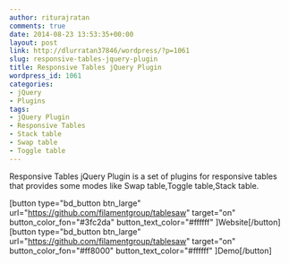 ```yaml
---
author: riturajratan
comments: true
date: 2014-08-23 13:53:35+00:00
layout: post
link: http://dlurratan37846/wordpress/?p=1061
slug: responsive-tables-jquery-plugin
title: Responsive Tables jQuery Plugin
wordpress_id: 1061
categories:
- jQuery
- Plugins
tags:
- jQuery Plugin
- Responsive Tables
- Stack table
- Swap table
- Toggle table
---
```


Responsive Tables jQuery Plugin is a set of plugins for responsive tables that provides some modes like Swap table,Toggle table,Stack table.

[button type="bd_button btn_large" url="https://github.com/filamentgroup/tablesaw" target="on" button_color_fon="#3fc2da" button_text_color="#ffffff" ]Website[/button] [button type="bd_button btn_large" url="https://github.com/filamentgroup/tablesaw" target="on" button_color_fon="#ff8000" button_text_color="#ffffff" ]Demo[/button]
